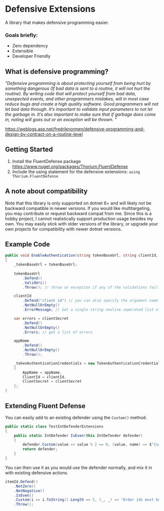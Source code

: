 # Defensive Extensions

A library that makes defensive programming easier. 

### Goals briefly: 
- Zero dependency
- Extensible
- Developer Friendly

## What is defensive programming?

_"Defensive programming is about protecting yourself from being hurt by something dangerous (If bad data is sent to a routine, it will not hurt the routine). By writing code that will protect yourself from bad data, unexpected events, and other programmers mistakes, will in most case reduce bugs and create a high quality software.
Good programmers will not let bad data through. It’s important to validate input parameters to not let the garbage in. It’s also important to make sure that if garbage does come in, noting will goes out or an exception will be thrown. "_

https://weblogs.asp.net/fredriknormen/defensive-programming-and-design-by-contract-on-a-routine-level

## Getting Started

1. Install the FluentDefense package https://www.nuget.org/packages/Thorium.FluentDefense
2. Include the using statement for the defensive extensions: `using Thorium.FluentDefense`

## A note about compatibility
Note that this library is only supported on dotnet 6+ and will likely not be backward compatible in newer versions. If you would like multitargeting, you may contribute or request backward compat from me. Since this is a hobby project, I cannot realistically support production usage besides my own. You may easily stick with older versions of the library, or upgrade your own projects for compatibility with newer dotnet versions.

## Example Code

```c#
public void EnableAuthentication(string tokenBaseUrl, string clientId, string clientSecret, string appName)
{
    _tokenBaseUrl = tokenBaseUrl;
    
    tokenBaseUrl
        .Defend()
        .ValidUri()
        .Throw(); // throw an exception if any of the validations fail

    clientId
        .Defend("client id") // you can also specify the argument name
        .NotNullOrEmpty()
        .ErrorMessage; // Get a single string newline seperated list of errors.

    var errors = clientSecret
        .Defend()
        .NotNullOrEmpty()
        .Errors; // get a list of errors

    appName
        .Defend()
        .NotNullOrEmpty()
        .Throw();

    _tokenAuthenticationCredentials = new TokenAuthenticationCredentials
    {
        AppName = appName,
        ClientId = clientId,
        ClientSecret = clientSecret
    };
}
```

## Extending Fluent Defense

You can easily add to an existing defender using the `Custom()` method.

```c#
public static class TestIntDefenderExtensions
{
    public static IntDefender IsEven(this IntDefender defender)
    {
        defender.Custom(value => value % 2 == 0, (value, name) => $"{value} for {name} is not even");
        return defender;
    }
}
```

You can then use it as you would use the defender normally, and mix it in with existing defensive actions.

```c#
itemId.Defend()
    .NotZero()
    .NotNegative()
    .IsEven()
    .Custom(i => i.ToString().Length == 5, (_, _) => "Order ids must be five digits")
    .Throw();
```
